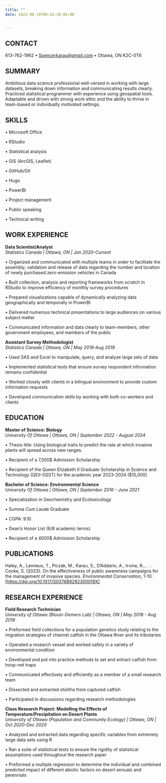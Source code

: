 ```yaml
---
title: ""
date: 2023-08-16T00:41:28-04:00


---
```



## CONTACT
613-762-1962 • Spencerkarau@gmail.com • Ottawa, ON K2C-0T6


## SUMMARY
Ambitious data science professional well-versed in working with large datasets, breaking down information and 
communicating results clearly. Practiced statistical programmer with experience using geospatial tools. 
Adaptable and driven with strong work ethic and the ability to thrive in team-based or individually motivated 
settings.


## SKILLS
• Microsoft Office

• RStudio

• Statistical analysis

• GIS (ArcGIS, Leaflet)

• GitHub/Git

• Hugo

• PowerBI

• Project management

• Public speaking

• Technical writing




## WORK EXPERIENCE

**Data Scientist/Analyst**\
*Statistics Canada | Ottawa, ON | Jan 2020-Current*

• Organized and communicated with multiple teams in order to facilitate the assembly, validation and 
release of data regarding the number and location of newly purchased zero-emission vehicles in Canada

• Built collection, analysis and reporting frameworks from scratch in RStudio to improve efficiency of monthly
survey procedures

• Prepared visualizations capable of dynamically analyzing data geographically and temporally in PowerBI 

• Delivered numerous technical presentations to large audiences on various subject matter

• Communicated information and data clearly to team-members, other government employees, and 
members of the public

**Assistant Survey Methodologist**\
*Statistics Canada | Ottawa, ON | May 2019-Aug 2019*

• Used SAS and Excel to manipulate, query, and analyze large sets of data

• Implemented statistical tests that ensure survey respondent information remains confidential

• Worked closely with clients in a bilingual environment to provide custom information requests

• Developed communication skills by working with both co-workers and clients




## EDUCATION
**Master of Science: Biology**\
*University Of Ottawa | Ottawa, ON | September 2022 - August 2024*

• Thesis title: Using biological traits to predict the rate at which invasive plants will spread across new ranges.

• Recipient of a 7,500$ Admission Scholarship

• Recipient of the Queen Elizabeth II Graduate Scholarship in Science and Technology (QEII-GSST) for the academic year 2023-2024 ($15,000)

**Bachelor of Science: Environmental Science**\
*University Of Ottawa | Ottawa, ON | September 2016 - June 2021*

• Specialization in Geochemistry and Ecotoxicology

• Summa Cum Laude Graduate

• CGPA: 9.10

• Dean’s Honor List (6/8 academic terms)

• Recipient of a 4000$ Admission Scholarship

## PUBLICATIONS

Haley, A., Lemieux, T., Piczak, M., Karau, S., D’Addario, A., Irvine, R., . . . Cooke, S. (2023). On the effectiveness of public awareness campaigns for the management of invasive species. *Environmental Conservation*, 1-10. [https://doi.org/10.1017/S037689292300019X]


## RESEARCH EXPERIENCE

**Field Research Technician**\
*University of Ottawa (Blouin-Demers Lab) | Ottawa, ON | May 2018 - Aug 2018*

• Preformed field collections for a population genetics study relating to the migration strategies of
channel catfish in the Ottawa River and its tributaries

• Operated a research vessel and worked safely in a variety of environmental condition

• Developed and put into practice methods to set and extract catfish from hoop-net traps

• Communicated effectively and efficiently as a member of a small research team

• Dissected and extracted otoliths from captured catfish

• Participated in discussions regarding research methodologies

**Class Research Project: Modelling the Effects of Temperature/Precipitation on Desert Plants**\
*University of Ottawa (Population and Community Ecology) | Ottawa, ON | Oct 2020-Dec 2020*

• Analyzed and extracted data regarding specific variables from extremely large data sets using R

• Ran a suite of statistical tests to ensure the rigidity of statistical assumptions used throughout the 
research paper

• Preformed a multiple regression to determine the individual and combined predicted impact of 
different abiotic factors on desert annuals and perennials








